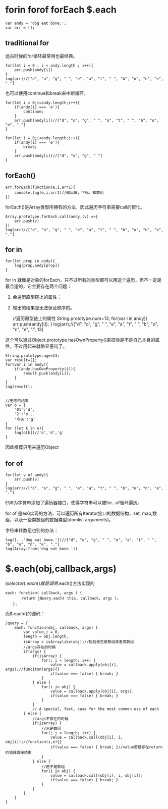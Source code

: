# forin forof forEach $.each 

    var andy = 'dog eat bone.';
    var arr = [];

## traditional for 

远古时候的for循环最常用也最经典。

    for(let i = 0 ; i < andy.length ; i++){
        arr.push(andy[i])
    }
    log(arr)//["d", "o", "g", " ", "e", "a", "t", " ", "b", "o", "n", "e", "."]

也可以使用continue和break来中断循环。

    for(let i = 0;i<andy.length;i++){
        if(andy[i] === 'e'){
            continue;
        }
        arr.push(andy[i])//["d", "o", "g", " ", "a", "t", " ", "b", "o", "n", "."]
    }

    for(let i = 0;i<andy.length;i++){
        if(andy[i] === 'e'){
            break;
        }
        arr.push(andy[i])//["d", "o", "g", " "]
    }

## forEach()

    arr.forEach(function(e,i,arr1){
        console.log(e,i,arr1)//输出值，下标，和数组
    })

forEach()是Array类型所拥有的方法，因此遍历字符串需要call的帮忙。

    Array.prototype.forEach.call(andy,(v) =>{
        arr.push(v)
    })
    log(arr)//["d", "o", "g", " ", "e", "a", "t", " ", "b", "o", "n", "e", "."]

## for in

    for(let prop in andy){
        log(prop,andy[prop])
    }

for in 就像是对象的forEach，只不过所有的类型都可以用这个遍历，但不一定是最合适的，它主要存在两个问题：
1. 会遍历原型链上的属性；
2. 输出的结果是无法保证顺序的。

    //遍历原型链上的属性
    String.prototype.num=13;
    for(var i in andy){
        arr.push(andy[i]);
    }
    log(arr);//["d", "o", "g", " ", "e", "a", "t", " ", "b", "o", "n", "e", ".", 13]

这个可以通过Object.prototype.hasOwnProperty()来校验是不是自己本身的属性，不过用起来就略显愚钝了。

    String.prototype.age=13;
    var result=[];
    for(var i in andy){
        if(andy.hasOwnProperty(i)){
            result.push(andy[i]);
        }
    }
    log(result);


    //无序的结果
    var o = {  
        '01':'d',  
        '2':'o',  
        '今天':'g'  
    }  
    for (let k in o){  
        log(o[k])//'o','d','g'
    }  

因此推荐只用来遍历Object

## for of


    for(let v of andy){
        arr.push(v)
    }
    log(arr)//["d", "o", "g", " ", "e", "a", "t", " ", "b", "o", "n", "e", "."]

ES6为字符串添加了遍历器接口，使得字符串可以被for...of循环遍历。

for of 是es6实现的方法，可以遍历所有Iterator接口的数据结构，set, map,数组，以及一些类数组的数据类型(domlist arguments)。

字符串转数组也别的办法：

    log([...'dog eat bone.'])//["d", "o", "g", " ", "e", "a", "t", " ", "b", "o", "n", "e", "."]
    log(Array.from('dog eat bone.'))

# $.each(obj,callback,args)

$(selector).each()就是调用$.each()方法实现的

    each: function( callback, args ) {
      　　  return jQuery.each( this, callback, args );
    　　},

而$.each()的源码：

    Jquery = {
        each: function(obj, callback, args) {
            var value,i = 0,
            length = obj.length,
            isArray = isArraylike(obj);//检验是否是数组或者类数组
            //args存在的时候
            if(args) {
                if(isArray) {
                    for(; i < length; i++) {
                        value = callback.apply(obj[i], args);//funciton(args){}
                        if(value === false) { break; }
                    }
                } else {
                    for(i in obj) {
                        value = callback.apply(obj[i], args);
                        if(value === false) { break; }
                    }
                }
                // A special, fast, case for the most common use of each
            } else {
                //args不存在的时候
                if(isArray) {
                    //若是数组
                    for(; i < length; i++) {
                        value = callback.call(obj[i], i, obj[i]);//function(i,e){}
                        if(value === false) { break; }//value若是存在return的值就直接结束
                    }
                } else {
                    //若不是数组
                    for(i in obj) {
                        value = callback.call(obj[i], i, obj[i]);
                        if(value === false) { break; }
                    }
                }
            }
        }
    }
     


